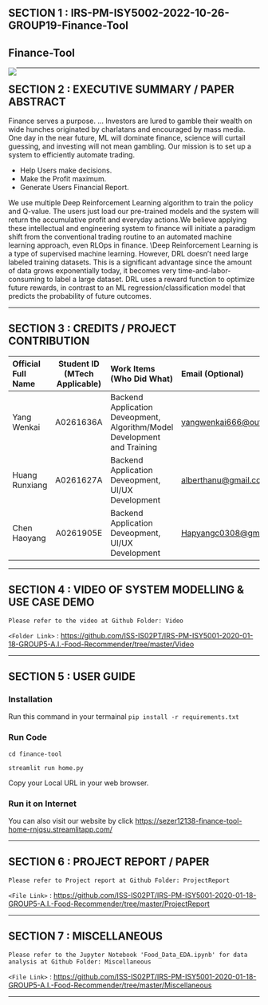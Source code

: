 
## SECTION 1 : IRS-PM-ISY5002-2022-10-26-GROUP19-Finance-Tool
## Finance-Tool

<img src="SystemCode/static/food-image.jpg"
     style="float: left; margin-right: 0px;" />

---  

## SECTION 2 : EXECUTIVE SUMMARY / PAPER ABSTRACT

Finance serves a purpose. ... Investors are lured to gamble their wealth on wide hunches originated by charlatans and encouraged by mass media. One day in the near future, ML will dominate finance, science will curtail guessing, and investing will not mean gambling. Our mission is to set up a system to efficiently automate trading.

- Help Users make decisions.
- Make the Profit maximum.
- Generate Users Financial Report.

We use multiple Deep Reinforcement Learning algorithm to train the policy and Q-value. The users just load our pre-trained models and the system will return the accumulative profit and everyday actions.We believe applying these intellectual and engineering system to finance will initiate a paradigm shift from the conventional trading routine to an automated machine learning approach, even RLOps in finance.
\\Deep Reinforcement Learning is a type of supervised machine learning. However, DRL doesn’t need large labeled training datasets. This is a significant advantage since the amount of data grows exponentially today, it becomes very time-and-labor-consuming to label a large dataset. DRL uses a reward function to optimize future rewards, in contrast to an ML regression/classification model that predicts the probability of future outcomes.


---

## SECTION 3 : CREDITS / PROJECT CONTRIBUTION

| Official Full Name  | Student ID (MTech Applicable)  | Work Items (Who Did What) | Email (Optional) |
| :------------ |:---------------:| :-----| :-----|
| Yang Wenkai | A0261636A | Backend Application Deveopment, Algorithm/Model Development and Training | yangwenkai666@outlook.com |
| Huang Runxiang | A0261627A | Backend Application Deveopment, UI/UX Development| alberthanu@gmail.com |
| Chen Haoyang | A0261905E | Backend Application Deveopment, UI/UX Development | Hapyangc0308@gmail.com |

---

## SECTION 4 : VIDEO OF SYSTEM MODELLING & USE CASE DEMO
`Please refer to the video at Github Folder: Video`

`<Folder Link>` : <https://github.com/ISS-IS02PT/IRS-PM-ISY5001-2020-01-18-GROUP5-A.I.-Food-Recommender/tree/master/Video>

---

## SECTION 5 : USER GUIDE

### Installation
Run this command in your termainal `pip install -r requirements.txt`

### Run Code
`cd finance-tool`

`streamlit run home.py`

Copy your Local URL in your web browser.

### Run it on Internet
You can also visit our website by click https://sezer12138-finance-tool-home-rnjqsu.streamlitapp.com/

---
## SECTION 6 : PROJECT REPORT / PAPER
`Please refer to Project report at Github Folder: ProjectReport`

`<File Link>` : <https://github.com/ISS-IS02PT/IRS-PM-ISY5001-2020-01-18-GROUP5-A.I.-Food-Recommender/tree/master/ProjectReport>

---
## SECTION 7 : MISCELLANEOUS
`Please refer to the Jupyter Notebook 'Food_Data_EDA.ipynb' for data analysis at Github Folder: Miscellaneous`


`<File Link>` : <https://github.com/ISS-IS02PT/IRS-PM-ISY5001-2020-01-18-GROUP5-A.I.-Food-Recommender/tree/master/Miscellaneous>

---


